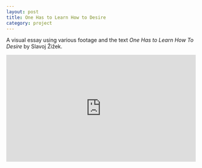 ```yaml
---
layout: post
title: One Has to Learn How to Desire
category: project
---
```


A visual essay using various footage and the text *One Has to Learn How To Desire* by Slavoj Žižek.

<div class="text-above-none-below"><div style="padding:56.25% 0 0 0;position:relative;"><iframe src="https://player.vimeo.com/video/169422030?h=d176dba424&title=0&byline=0&portrait=0" style="position:absolute;top:0;left:0;width:100%;height:100%;" frameborder="0" allow="autoplay; fullscreen; picture-in-picture" allowfullscreen></iframe></div><script src="https://player.vimeo.com/api/player.js"></script></div>
